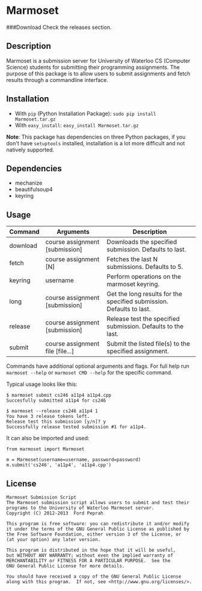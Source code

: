 Marmoset
========
###Download
Check the releases section.


Description
-----------
Marmoset is a submission server for University of Waterloo CS (Computer Science) students for submitting their programming assignments.  The purpose of this package is to allow users to submit assignments and fetch results through a commandline interface.  


Installation
------------
* With `pip` (Python Installation Package): `sudo pip install Marmoset.tar.gz`
* With `easy_install`: `easy_install Marmoset.tar.gz`

**Note**: This package has dependencies on three Python packages, if you don't have `setuptools` installed, installation is a lot more difficult and not natively supported.


Dependencies
------------
* mechanize
* beautifulsoup4
* keyring


Usage
-----

| Command    | Arguments                         | Description                                                           | 
| -----------| --------------------------------- | --------------------------------------------------------------------- |
| download   | course assignment [submission]    | Downloads the specified submission.  Defaults to last.                |
| fetch      | course assignment [N]             | Fetches the last N submissions.  Defaults to 5.                       |
| keyring    | username                          | Perform operations on the marmoset keyring.                           |
| long       | course assignment [submission]    | Get the long results for the specified submission.  Defaults to last. |
| release    | course assignment [submission]    | Release test the specified submission.  Defaults to the last.         |
| submit     | course assignment file [file...]  | Submit the listed file(s) to the specified assignment.                |

Commands have additional optional arguments and flags.  For full help run `marmoset --help` or `marmoset CMD --help` for the specific command.

Typical usage looks like this:

    $ marmoset submit cs246 a11p4 a11p4.cpp
    Succesfully submitted a11p4 for cs246

    $ marmoset --release cs246 a11p4 1
    You have 3 release tokens left.
    Release test this submission [y/n]? y
    Successfully release tested submission #1 for a11p4.

It can also be imported and used:

    from marmoset import Marmoset

    m = Marmoset(username=username, password=password)
    m.submit('cs246', 'a11p4', 'a11p4.cpp')


License
-------
    Marmoset Submission Script
    The Marmoset submission script allows users to submit and test their
    programs to the University of Waterloo Marmoset server.
    Copyright (C) 2012-2013  Ford Peprah

    This program is free software: you can redistribute it and/or modify
    it under the terms of the GNU General Public License as published by
    the Free Software Foundation, either version 3 of the License, or
    (at your option) any later version.

    This program is distributed in the hope that it will be useful,
    but WITHOUT ANY WARRANTY; without even the implied warranty of
    MERCHANTABILITY or FITNESS FOR A PARTICULAR PURPOSE.  See the
    GNU General Public License for more details.

    You should have received a copy of the GNU General Public License
    along with this program.  If not, see <http://www.gnu.org/licenses/>.
